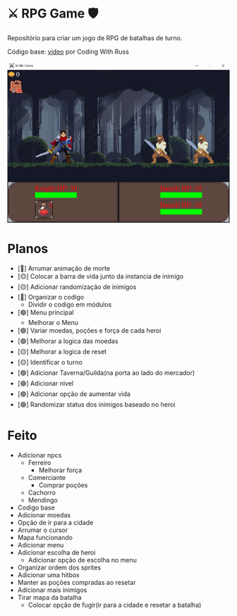 # ⚔️ RPG Game 🛡️

Repositório para criar um jogo de RPG de batalhas de turno.

Código base: [video](https://www.youtube.com/watch?v=Vlolidaoiak&list=PLjcN1EyupaQnvpv61iriF8Ax9dKra-MhZ) por Coding With Russ

![screenshot](midia/Screenshots/forest.png)

# Planos
- [🔴] Arrumar animação de morte
- [🟡] Colocar a barra de vida junto da instancia de inimigo
- [🟡] Adicionar randomização de inimigos
- [🔴] Organizar o codigo
    - Dividir o codigo em módulos
- [🟢] Menu principal
    - Melhorar o Menu
- [🟢] Variar moedas, poções e força de cada heroi
- [🟢] Melhorar a logica das moedas
- [🟡] Melhorar a logica de reset
- [🟡] Identificar o turno
- [🟢] Adicionar Taverna/Guilda(na porta ao lado do mercador)
- [🟢] Adicionar nivel
- [🟢] Adicionar opção de aumentar vida
- [🟢] Randomizar status dos inimigos baseado no heroi

# Feito
- Adicionar npcs
    - Ferreiro
        - Melhorar força
    - Comerciante
        - Comprar poções
    - Cachorro
    - Mendingo
- Codigo base
- Adicionar moedas
- Opção de ir para a cidade
- Arrumar o cursor
- Mapa funcionando
- Adicionar menu
- Adicionar escolha de heroi
    - Adicionar opção de escolha no menu    
- Organizar ordem dos sprites
- Adicionar uma hitbox
- Manter as poções compradas ao resetar
- Adicionar mais inimigos
- Tirar mapa da batalha
    - Colocar opção de fugir(ir para a cidade e resetar a batalha)